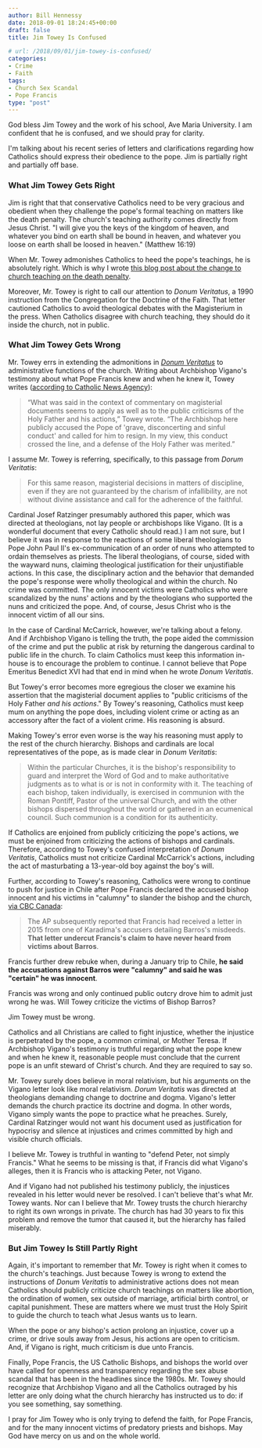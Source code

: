 ```yaml
---
author: Bill Hennessy
date: 2018-09-01 18:24:45+00:00
draft: false
title: Jim Towey Is Confused

# url: /2018/09/01/jim-towey-is-confused/
categories:
- Crime
- Faith
tags:
- Church Sex Scandal
- Pope Francis
type: "post"
---
```


God bless Jim Towey and the work of his school, Ave Maria University. I am confident that he is confused, and we should pray for clarity.

I'm talking about his recent series of letters and clarifications regarding how Catholics should express their obedience to the pope. Jim is partially right and partially off base.



### What Jim Towey Gets Right



Jim is right that that conservative Catholics need to be very gracious and obedient when they challenge the pope's formal teaching on matters like the death penalty. The church's teaching authority comes directly from Jesus Christ. "I will give you the keys of the kingdom of heaven, and whatever you bind on earth shall be bound in heaven, and whatever you loose on earth shall be loosed in heaven." (Matthew 16:19)

When Mr. Towey admonishes Catholics to heed the pope's teachings, he is absolutely right. Which is why I wrote [this blog post about the change to church teaching on the death penalty](https://www.hennessysview.com/2018/08/11/how-i-deal-with-the-popes-teaching-on-the-death-penalty/).

Moreover, Mr. Towey is right to call our attention to _Donum Veritatus_, a 1990 instruction from the Congregation for the Doctrine of the Faith. That letter cautioned Catholics to avoid theological debates with the Magisterium in the press. When Catholics disagree with church teaching, they should do it inside the church, not in public.



### What Jim Towey Gets Wrong



Mr. Towey errs in extending the admonitions in [_Donum Veritatus_](https://www.vatican.va/roman_curia/congregations/cfaith/documents/rc_con_cfaith_doc_19900524_theologian-vocation_en.html) to administrative functions of the church. Writing about Archbishop Vigano's testimony about what Pope Francis knew and when he knew it, Towey writes ([according to Catholic News Agency](https://www.catholicnewsagency.com/news/ave-maria-president-amends-statement-denouncing-defiance-of-pope-44392)):



> “What was said in the context of commentary on magisterial documents seems to apply as well as to the public criticisms of the Holy Father and his actions,” Towey wrote. “The Archbishop here publicly accused the Pope of 'grave, disconcerting and sinful conduct' and called for him to resign. In my view, this conduct crossed the line, and a defense of the Holy Father was merited.”



I assume Mr. Towey is referring, specifically, to this passage from _Dorum Veritatis_:



> For this same reason, magisterial decisions in matters of discipline, even if they are not guaranteed by the charism of infallibility, are not without divine assistance and call for the adherence of the faithful.



Cardinal Josef Ratzinger presumably authored this paper, which was directed at theologians, not lay people or archbishops like Vigano. (It is a wonderful document that every Catholic should read.) I am not sure, but I believe it was in response to the reactions of some liberal theologians to Pope John Paul II's ex-communication of an order of nuns who attempted to ordain themselves as priests. The liberal theologians, of course, sided with the wayward nuns, claiming theological justification for their unjustifiable actions. In this case, the disciplinary action and the behavior that demanded the pope's response were wholly theological and within the church. No crime was committed. The only innocent victims were Catholics who were scandalized by the nuns' actions and by the theologians who supported the nuns and criticized the pope. And, of course, Jesus Christ who is the innocent victim of all our sins.

In the case of Cardinal McCarrick, however, we're talking about a felony. And if Archbishop Vigano is telling the truth, the pope aided the commission of the crime and put the public at risk by returning the dangerous cardinal to public life in the church. To claim Catholics must keep this information in-house is to encourage the problem to continue. I cannot believe that Pope Emeritus Benedict XVI had that end in mind when he wrote _Donum Veritatis_.

But Towey's error becomes more egregious the closer we examine his assertion that the magisterial document applies to "public criticisms of the Holy Father _and his actions_." By Towey's reasoning, Catholics must keep mum on anything the pope does, including violent crime or acting as an accessory after the fact of a violent crime. His reasoning is absurd.

Making Towey's error even worse is the way his reasoning must apply to the rest of the church hierarchy. Bishops and cardinals are local representatives of the pope, as is made clear in _Donum Veritatis_:



> Within the particular Churches, it is the bishop's responsibility to guard and interpret the Word of God and to make authoritative judgments as to what is or is not in conformity with it. The teaching of each bishop, taken individually, is exercised in communion with the Roman Pontiff, Pastor of the universal Church, and with the other bishops dispersed throughout the world or gathered in an ecumenical council. Such communion is a condition for its authenticity.



If Catholics are enjoined from publicly criticizing the pope's actions, we must be enjoined from criticizing the actions of bishops and cardinals. Therefore, according to Towey's confused interpretation of _Donum Veritatis_, Catholics must not criticize Cardinal McCarrick's actions, including the act of masturbating a 13-year-old boy against the boy's will.

Further, according to Towey's reasoning, Catholics were wrong to continue to push for justice in Chile after Pope Francis declared the accused bishop innocent and his victims in "calumny" to slander the bishop and the church, [via CBC Canada](https://www.cbc.ca/news/world/pope-chile-bishops-abuse-scandal-1.4668537):



> The AP subsequently reported that Francis had received a letter in 2015 from one of Karadima's accusers detailing Barros's misdeeds. **That letter undercut Francis's claim to have never heard from victims about Barros**.

Francis further drew rebuke when, during a January trip to Chile, **he said the accusations against Barros were "calumny" and said he was "certain" he was innocent**.



Francis was wrong and only continued public outcry drove him to admit just wrong he was. Will Towey criticize the victims of Bishop Barros?

Jim Towey must be wrong.

Catholics and all Christians are called to fight injustice, whether the injustice is perpetrated by the pope, a common criminal, or Mother Teresa. If Archbishop Vigano's testimony is truthful regarding what the pope knew and when he knew it, reasonable people must conclude that the current pope is an unfit steward of Christ's church. And they are required to say so.

Mr. Towey surely does believe in moral relativism, but his arguments on the Vigano letter look like moral relativism. _Dorum Veritatis_ was directed at theologians demanding change to doctrine and dogma. Vigano's letter demands the church practice its doctrine and dogma. In other words, Vigano simply wants the pope to practice what he preaches. Surely, Cardinal Ratzinger would not want his document used as justification for hypocrisy and silence at injustices and crimes committed by high and visible church officials.

I believe Mr. Towey is truthful in wanting to "defend Peter, not simply Francis." What he seems to be missing is that, if Francis did what Vigano's alleges, then it is Francis who is attacking Peter, not Vigano.

And if Vigano had not published his testimony publicly, the injustices revealed in his letter would never be resolved. I can't believe that's what Mr. Towey wants. Nor can I believe that Mr. Towey trusts the church hierarchy to right its own wrongs in private. The church has had 30 years to fix this problem and remove the tumor that caused it, but the hierarchy has failed miserably.



### But Jim Towey Is Still Partly Right



Again, it's important to remember that Mr. Towey is right when it comes to the church's teachings. Just because Towey is wrong to extend the instructions of _Donum Veritatis_ to administrative actions does not mean Catholics should publicly criticize church teachings on matters like abortion, the ordination of women, sex outside of marriage, artificial birth control, or capital punishment. These are matters where we must trust the Holy Spirit to guide the church to teach what Jesus wants us to learn.

When the pope or any bishop's action prolong an injustice, cover up a crime, or drive souls away from Jesus, his actions are open to criticism. And, if Vigano is right, much criticism is due unto Francis.

Finally, Pope Francis, the US Catholic Bishops, and bishops the world over have called for openness and transparency regarding the sex abuse scandal that has been in the headlines since the 1980s. Mr. Towey should recognize that Archbishop Vigano and all the Catholics outraged by his letter are only doing what the church hierarchy has instructed us to do: if you see something, say something.

I pray for Jim Towey who is only trying to defend the faith, for Pope Francis, and for the many innocent victims of predatory priests and bishops. May God have mercy on us and on the whole world.
